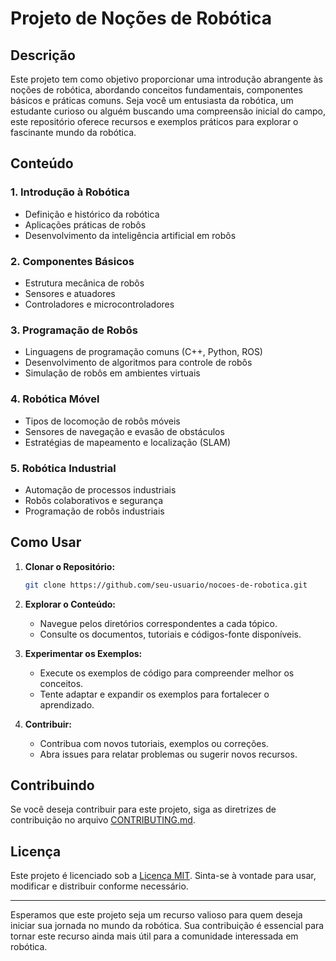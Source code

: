 # Projeto de Noções de Robótica

## Descrição

Este projeto tem como objetivo proporcionar uma introdução abrangente às noções de robótica, abordando conceitos fundamentais, componentes básicos e práticas comuns. Seja você um entusiasta da robótica, um estudante curioso ou alguém buscando uma compreensão inicial do campo, este repositório oferece recursos e exemplos práticos para explorar o fascinante mundo da robótica.

## Conteúdo

### 1. Introdução à Robótica

- Definição e histórico da robótica
- Aplicações práticas de robôs
- Desenvolvimento da inteligência artificial em robôs

### 2. Componentes Básicos

- Estrutura mecânica de robôs
- Sensores e atuadores
- Controladores e microcontroladores

### 3. Programação de Robôs

- Linguagens de programação comuns (C++, Python, ROS)
- Desenvolvimento de algoritmos para controle de robôs
- Simulação de robôs em ambientes virtuais

### 4. Robótica Móvel

- Tipos de locomoção de robôs móveis
- Sensores de navegação e evasão de obstáculos
- Estratégias de mapeamento e localização (SLAM)

### 5. Robótica Industrial

- Automação de processos industriais
- Robôs colaborativos e segurança
- Programação de robôs industriais

## Como Usar

1. **Clonar o Repositório:**
   ```bash
   git clone https://github.com/seu-usuario/nocoes-de-robotica.git
   ```

2. **Explorar o Conteúdo:**
   - Navegue pelos diretórios correspondentes a cada tópico.
   - Consulte os documentos, tutoriais e códigos-fonte disponíveis.

3. **Experimentar os Exemplos:**
   - Execute os exemplos de código para compreender melhor os conceitos.
   - Tente adaptar e expandir os exemplos para fortalecer o aprendizado.

4. **Contribuir:**
   - Contribua com novos tutoriais, exemplos ou correções.
   - Abra issues para relatar problemas ou sugerir novos recursos.

## Contribuindo

Se você deseja contribuir para este projeto, siga as diretrizes de contribuição no arquivo [CONTRIBUTING.md](CONTRIBUTING.md).

## Licença

Este projeto é licenciado sob a [Licença MIT](LICENSE). Sinta-se à vontade para usar, modificar e distribuir conforme necessário.

---

Esperamos que este projeto seja um recurso valioso para quem deseja iniciar sua jornada no mundo da robótica. Sua contribuição é essencial para tornar este recurso ainda mais útil para a comunidade interessada em robótica.
